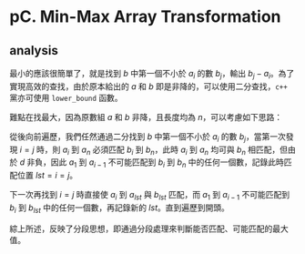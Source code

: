 # pC. Min-Max Array Transformation

## analysis

最小的應該很簡單了，就是找到 $b$ 中第一個不小於 $a_i$ 的數 $b_j$，輸出 $b_j−a_i$。為了實現高效的查找，由於原本給出的 $a$ 和 $b$ 即是非降的，可以使用二分查找，`c++` 黨亦可使用 `lower_bound` 函數。

難點在找最大，因為原數組 $a$ 和 $b$ 非降，且長度均為 $n$，可以考慮如下思路：

從後向前遍歷，我們任然通過二分找到 $b$ 中第一個不小於 $a_i$ 的數 $b_j$，當第一次發現 $i=j$ 時，則 $a_i$ 到 $a_n$ 必須匹配 $b_i$ 到 $b_n$，此時 $a_i$ 到 $a_n$ 均可與 $b_n$ 相匹配，但由於 $d$ 非負，因此 $a_1$ 到 $a_{i−1}$ 不可能匹配到 $b_i$ 到 $b_n$ 中的任何一個數，記錄此時匹配位置 $lst=i=j$。

下一次再找到 $i=j$ 時直接使 $a_i$ 到 $a_{lst}$ 與 $b_{lst}$ 匹配，而 $a_1$ 到 $a_{i−1}$ 不可能匹配到 $b_i$ 到 $b_{lst}$ 中的任何一個數，再記錄新的 $lst$。直到遍歷到開頭。

綜上所述，反映了分段思想，即通過分段處理來判斷能否匹配、可能匹配的最大值。